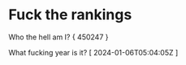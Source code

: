 # Fuck the rankings

Who the hell am I?
{ 450247 }

What fucking year is it?
[ 2024-01-06T05:04:05Z ]
